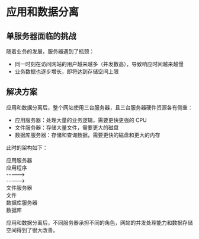 # 应用和数据分离

## 单服务器面临的挑战

随着业务的发展，服务器遇到了瓶颈：

- 同一时刻在访问网站的用户越来越多（并发数高），导致响应时间越来越慢
- 业务数据也逐步增长，即将达到存储空间上限

## 解决方案

应用和数据分离后，整个网站使用三台服务器，且三台服务器硬件资源各有侧重：

- 应用服务器：处理大量的业务逻辑，需要更快更强的 CPU
- 文件服务器：存储大量文件，需要更大的磁盘
- 数据库服务器：存储和查询数据，需要更快的磁盘和更大的内存

此时的架构如下：

<div class="flex flex-row bg-cyan justify-center gap-4 p-4">
  <div class="flex flex-col gap-2 border border-red-50/10 p-4 justify-center bg-cyan">
    <div class="p-4">
      应用服务器
    </div>
    <div class="bg-sky p-4 text-center">应用程序</div>
  </div>
  <div class="flex flex-col gap-8 justify-between">
        <div class="w-24 p-4 text-center">-----></div>
        <div class="w-24 p-4 text-center">-----></div>
    </div>
  <div class="flex flex-col gap-8">
    <div class="flex flex-col gap-2 border border-red-50/10 p-4 bg-cyan">
      <div class="p-4">文件服务器</div>
      <div class="bg-sky p-4 text-center">文件</div>
    </div>
    <div class="flex flex-col gap-2 border border-red-50/10 p-4 bg-cyan">
      <div class="p-4">数据库服务器</div>
      <div class="bg-sky p-4 text-center">数据库</div>
    </div>
  </div>
</div>

应用和数据分离后，不同服务器承担不同的角色，网站的并发处理能力和数据存储空间得到了很大改善。
